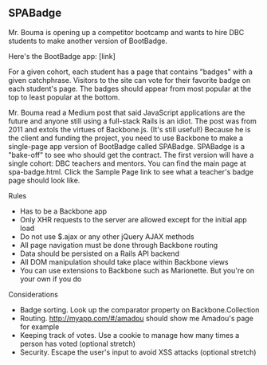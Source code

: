 ## SPABadge

Mr. Bouma is opening up a competitor bootcamp and wants to hire DBC students to make another version of BootBadge.

Here's the BootBadge app: [link]

For a given cohort, each student has a page that contains "badges" with a given catchphrase.
Visitors to the site can vote for their favorite badge on each student's page. The badges should appear from most popular at the top to least popular at the bottom.

Mr. Bouma read a Medium post that said JavaScript applications are the future and anyone still using a full-stack Rails is an idiot.
The post was from 2011 and extols the virtues of Backbone.js. (It's still useful!)
Because he is the client and funding the project, you need to use Backbone to make a single-page app version of BootBadge called SPABadge.
SPABadge is a "bake-off" to see who should get the contract. The first version will have a single cohort: DBC teachers and mentors.
You can find the main page at spa-badge.html. Click the Sample Page link to see what a teacher's badge page should look like.

Rules
- Has to be a Backbone app
- Only XHR requests to the server are allowed except for the initial app load
- Do not use $.ajax or any other jQuery AJAX methods
- All page navigation must be done through Backbone routing
- Data should be persisted on a Rails API backend
- All DOM manipulation should take place within Backbone views
- You can use extensions to Backbone such as Marionette. But you're on your own if you do

Considerations
- Badge sorting. Look up the comparator property on Backbone.Collection
- Routing. http://myapp.com/#/amadou should show me Amadou's page for example
- Keeping track of votes. Use a cookie to manage how many times a person has voted (optional stretch)
- Security. Escape the user's input to avoid XSS attacks (optional stretch)
